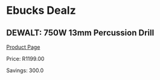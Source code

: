 
# Ebucks Dealz
## DEWALT: 750W 13mm Percussion Drill
[Product Page](https://www.ebucks.com/web/shop/productSelected.do?prodId=315049842&catId=717324798)

Price: R1199.00

Savings: 300.0


	